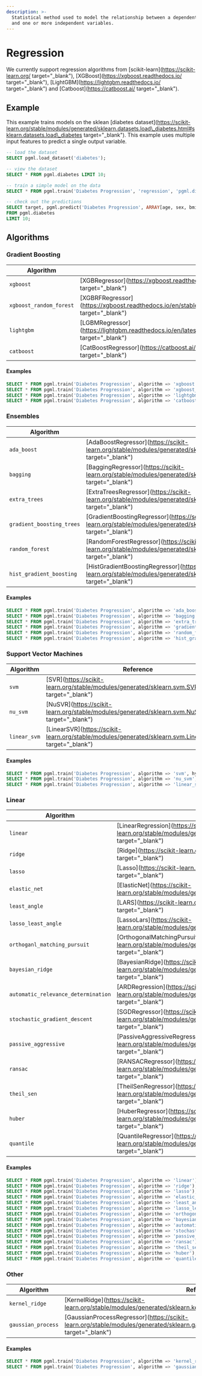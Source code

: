 ```yaml
---
description: >-
  Statistical method used to model the relationship between a dependent variable
  and one or more independent variables.
---
```


# Regression

We currently support regression algorithms from [scikit-learn](https://scikit-learn.org/ target="_blank"), [XGBoost](https://xgboost.readthedocs.io/ target="_blank"), [LightGBM](https://lightgbm.readthedocs.io/ target="_blank") and [Catboost](https://catboost.ai/ target="_blank").

## Example

This example trains models on the sklean [diabetes dataset](https://scikit-learn.org/stable/modules/generated/sklearn.datasets.load\_diabetes.html#sklearn.datasets.load\_diabetes target="_blank"). This example uses multiple input features to predict a single output variable.

```sql
-- load the dataset
SELECT pgml.load_dataset('diabetes');

-- view the dataset
SELECT * FROM pgml.diabetes LIMIT 10;

-- train a simple model on the data
SELECT * FROM pgml.train('Diabetes Progression', 'regression', 'pgml.diabetes', 'target');

-- check out the predictions
SELECT target, pgml.predict('Diabetes Progression', ARRAY[age, sex, bmi, bp, s1, s2, s3, s4, s5, s6]) AS prediction
FROM pgml.diabetes 
LIMIT 10;
```

## Algorithms

### Gradient Boosting

| Algorithm               | Reference                                                                                                               |
| ----------------------- | ----------------------------------------------------------------------------------------------------------------------- |
| `xgboost`               | [XGBRegressor](https://xgboost.readthedocs.io/en/stable/python/python\_api.html#xgboost.XGBRegressor target="_blank")                   |
| `xgboost_random_forest` | [XGBRFRegressor](https://xgboost.readthedocs.io/en/stable/python/python\_api.html#xgboost.XGBRFRegressor target="_blank")               |
| `lightgbm`              | [LGBMRegressor](https://lightgbm.readthedocs.io/en/latest/pythonapi/lightgbm.LGBMRegressor.html#lightgbm.LGBMRegressor target="_blank") |
| `catboost`              | [CatBoostRegressor](https://catboost.ai/en/docs/concepts/python-reference\_catboostregressor target="_blank")                           |

#### Examples

```sql
SELECT * FROM pgml.train('Diabetes Progression', algorithm => 'xgboost', hyperparams => '{"n_estimators": 10}');
SELECT * FROM pgml.train('Diabetes Progression', algorithm => 'xgboost_random_forest', hyperparams => '{"n_estimators": 10}');
SELECT * FROM pgml.train('Diabetes Progression', algorithm => 'lightgbm', hyperparams => '{"n_estimators": 1}');
SELECT * FROM pgml.train('Diabetes Progression', algorithm => 'catboost', hyperparams => '{"n_estimators": 10}');
```

### Ensembles

| Algorithm                 | Reference                                                                                                                              |
| ------------------------- | -------------------------------------------------------------------------------------------------------------------------------------- |
| `ada_boost`               | [AdaBoostRegressor](https://scikit-learn.org/stable/modules/generated/sklearn.ensemble.AdaBoostRegressor.html target="_blank")                         |
| `bagging`                 | [BaggingRegressor](https://scikit-learn.org/stable/modules/generated/sklearn.ensemble.BaggingRegressor.html target="_blank")                           |
| `extra_trees`             | [ExtraTreesRegressor](https://scikit-learn.org/stable/modules/generated/sklearn.ensemble.ExtraTreesRegressor.html target="_blank")                     |
| `gradient_boosting_trees` | [GradientBoostingRegressor](https://scikit-learn.org/stable/modules/generated/sklearn.ensemble.GradientBoostingRegressor.html target="_blank")         |
| `random_forest`           | [RandomForestRegressor](https://scikit-learn.org/stable/modules/generated/sklearn.ensemble.RandomForestRegressor.html target="_blank")                 |
| `hist_gradient_boosting`  | [HistGradientBoostingRegressor](https://scikit-learn.org/stable/modules/generated/sklearn.ensemble.HistGradientBoostingRegressor.html target="_blank") |

#### Examples

```sql
SELECT * FROM pgml.train('Diabetes Progression', algorithm => 'ada_boost', hyperparams => '{"n_estimators": 5}');
SELECT * FROM pgml.train('Diabetes Progression', algorithm => 'bagging', hyperparams => '{"n_estimators": 5}');
SELECT * FROM pgml.train('Diabetes Progression', algorithm => 'extra_trees', hyperparams => '{"n_estimators": 5}');
SELECT * FROM pgml.train('Diabetes Progression', algorithm => 'gradient_boosting_trees', hyperparams => '{"n_estimators": 5}');
SELECT * FROM pgml.train('Diabetes Progression', algorithm => 'random_forest', hyperparams => '{"n_estimators": 5}');
SELECT * FROM pgml.train('Diabetes Progression', algorithm => 'hist_gradient_boosting', hyperparams => '{"max_iter": 10}');
```

### Support Vector Machines

| Algorithm    | Reference                                                                                 |
| ------------ | ----------------------------------------------------------------------------------------- |
| `svm`        | [SVR](https://scikit-learn.org/stable/modules/generated/sklearn.svm.SVR.html target="_blank")             |
| `nu_svm`     | [NuSVR](https://scikit-learn.org/stable/modules/generated/sklearn.svm.NuSVR.html target="_blank")         |
| `linear_svm` | [LinearSVR](https://scikit-learn.org/stable/modules/generated/sklearn.svm.LinearSVR.html target="_blank") |

#### Examples

```sql
SELECT * FROM pgml.train('Diabetes Progression', algorithm => 'svm', hyperparams => '{"max_iter": 100}');
SELECT * FROM pgml.train('Diabetes Progression', algorithm => 'nu_svm', hyperparams => '{"max_iter": 10}');
SELECT * FROM pgml.train('Diabetes Progression', algorithm => 'linear_svm', hyperparams => '{"max_iter": 100}');
```

### Linear

| Algorithm                           | Reference                                                                                                                             |
| ----------------------------------- | ------------------------------------------------------------------------------------------------------------------------------------- |
| `linear`                            | [LinearRegression](https://scikit-learn.org/stable/modules/generated/sklearn.linear\_model.LinearRegression.html target="_blank")                     |
| `ridge`                             | [Ridge](https://scikit-learn.org/stable/modules/generated/sklearn.linear\_model.Ridge.html target="_blank")                                           |
| `lasso`                             | [Lasso](https://scikit-learn.org/stable/modules/generated/sklearn.linear\_model.Lasso.html target="_blank")                                           |
| `elastic_net`                       | [ElasticNet](https://scikit-learn.org/stable/modules/generated/sklearn.linear\_model.ElasticNet.html target="_blank")                                 |
| `least_angle`                       | [LARS](https://scikit-learn.org/stable/modules/generated/sklearn.linear\_model.Lars.html target="_blank")                                             |
| `lasso_least_angle`                 | [LassoLars](https://scikit-learn.org/stable/modules/generated/sklearn.linear\_model.LassoLars.html target="_blank")                                   |
| `orthoganl_matching_pursuit`        | [OrthogonalMatchingPursuit](https://scikit-learn.org/stable/modules/generated/sklearn.linear\_model.OrthogonalMatchingPursuit.html target="_blank")   |
| `bayesian_ridge`                    | [BayesianRidge](https://scikit-learn.org/stable/modules/generated/sklearn.linear\_model.BayesianRidge.html target="_blank")                           |
| `automatic_relevance_determination` | [ARDRegression](https://scikit-learn.org/stable/modules/generated/sklearn.linear\_model.ARDRegression.html target="_blank")                           |
| `stochastic_gradient_descent`       | [SGDRegressor](https://scikit-learn.org/stable/modules/generated/sklearn.linear\_model.SGDRegressor.html target="_blank")                             |
| `passive_aggressive`                | [PassiveAggressiveRegressor](https://scikit-learn.org/stable/modules/generated/sklearn.linear\_model.PassiveAggressiveRegressor.html target="_blank") |
| `ransac`                            | [RANSACRegressor](https://scikit-learn.org/stable/modules/generated/sklearn.linear\_model.RANSACRegressor.html target="_blank")                       |
| `theil_sen`                         | [TheilSenRegressor](https://scikit-learn.org/stable/modules/generated/sklearn.linear\_model.TheilSenRegressor.html target="_blank")                   |
| `huber`                             | [HuberRegressor](https://scikit-learn.org/stable/modules/generated/sklearn.linear\_model.HuberRegressor.html target="_blank")                         |
| `quantile`                          | [QuantileRegressor](https://scikit-learn.org/stable/modules/generated/sklearn.linear\_model.QuantileRegressor.html target="_blank")                   |

#### Examples

```sql
SELECT * FROM pgml.train('Diabetes Progression', algorithm => 'linear');
SELECT * FROM pgml.train('Diabetes Progression', algorithm => 'ridge');
SELECT * FROM pgml.train('Diabetes Progression', algorithm => 'lasso');
SELECT * FROM pgml.train('Diabetes Progression', algorithm => 'elastic_net');
SELECT * FROM pgml.train('Diabetes Progression', algorithm => 'least_angle');
SELECT * FROM pgml.train('Diabetes Progression', algorithm => 'lasso_least_angle');
SELECT * FROM pgml.train('Diabetes Progression', algorithm => 'orthogonal_matching_pursuit');
SELECT * FROM pgml.train('Diabetes Progression', algorithm => 'bayesian_ridge');
SELECT * FROM pgml.train('Diabetes Progression', algorithm => 'automatic_relevance_determination');
SELECT * FROM pgml.train('Diabetes Progression', algorithm => 'stochastic_gradient_descent');
SELECT * FROM pgml.train('Diabetes Progression', algorithm => 'passive_aggressive');
SELECT * FROM pgml.train('Diabetes Progression', algorithm => 'ransac');
SELECT * FROM pgml.train('Diabetes Progression', algorithm => 'theil_sen', hyperparams => '{"max_iter": 10, "max_subpopulation": 100}');
SELECT * FROM pgml.train('Diabetes Progression', algorithm => 'huber');
SELECT * FROM pgml.train('Diabetes Progression', algorithm => 'quantile');
```

### Other

| Algorithm          | Reference                                                                                                                             |
| ------------------ | ------------------------------------------------------------------------------------------------------------------------------------- |
| `kernel_ridge`     | [KernelRidge](https://scikit-learn.org/stable/modules/generated/sklearn.kernel\_ridge.KernelRidge.html target="_blank")                               |
| `gaussian_process` | [GaussianProcessRegressor](https://scikit-learn.org/stable/modules/generated/sklearn.gaussian\_process.GaussianProcessRegressor.html target="_blank") |

#### Examples

```sql
SELECT * FROM pgml.train('Diabetes Progression', algorithm => 'kernel_ridge');
SELECT * FROM pgml.train('Diabetes Progression', algorithm => 'gaussian_process');
```
